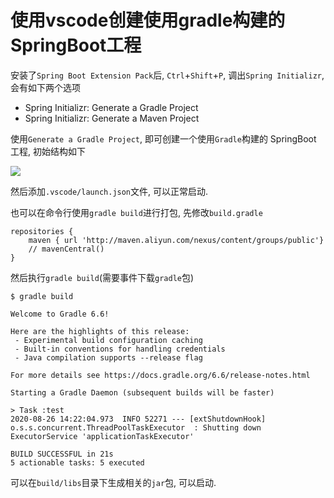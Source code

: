 # 使用vscode创建使用gradle构建的SpringBoot工程

安装了`Spring Boot Extension Pack`后, `Ctrl`+`Shift`+`P`, 调出`Spring Initializr`, 会有如下两个选项

- Spring Initializr: Generate a Gradle Project
- Spring Initializr: Generate a Maven Project

使用`Generate a Gradle Project`, 即可创建一个使用`Gradle`构建的 SpringBoot 工程, 初始结构如下

![](https://gitee.com/generals-space/gitimg/raw/master/557d8b52169842695516f637f70550de.png)

然后添加`.vscode/launch.json`文件, 可以正常启动.

也可以在命令行使用`gradle build`进行打包, 先修改`build.gradle`

```
repositories {
	maven { url 'http://maven.aliyun.com/nexus/content/groups/public'}
	// mavenCentral()
}
```

然后执行`gradle build`(需要事件下载`gradle`包)

```console
$ gradle build

Welcome to Gradle 6.6!

Here are the highlights of this release:
 - Experimental build configuration caching
 - Built-in conventions for handling credentials
 - Java compilation supports --release flag

For more details see https://docs.gradle.org/6.6/release-notes.html

Starting a Gradle Daemon (subsequent builds will be faster)

> Task :test
2020-08-26 14:22:04.973  INFO 52271 --- [extShutdownHook] o.s.s.concurrent.ThreadPoolTaskExecutor  : Shutting down ExecutorService 'applicationTaskExecutor'

BUILD SUCCESSFUL in 21s
5 actionable tasks: 5 executed
```

可以在`build/libs`目录下生成相关的`jar`包, 可以启动.

